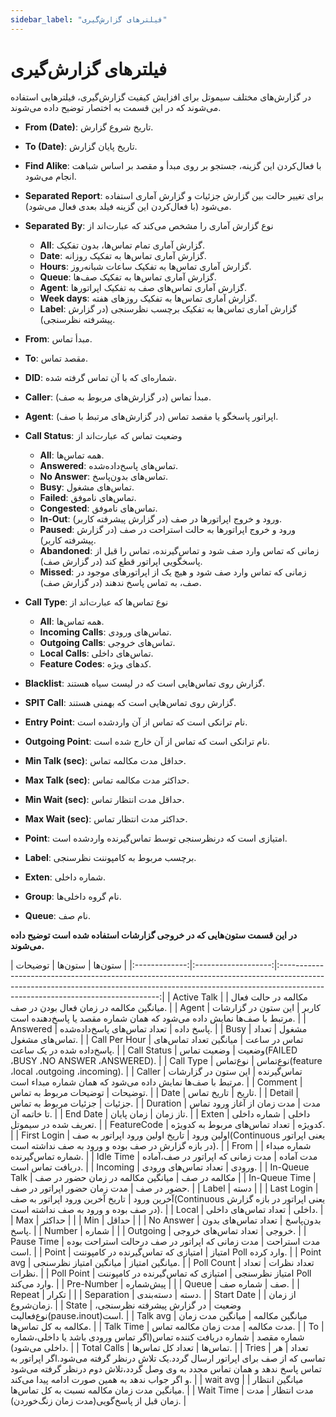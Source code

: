 ```yaml
---
sidebar_label: "فیلتر‌های گزارش‌گیری"
---
```

<head>
  <title>فیلتر‌های گزارش‌گیری | مستندات سیموتل</title>
</head>


# فیلتر‌های گزارش‌گیری

در گزارش‌‌های مختلف سیموتل برای افزایش کیفیت گزارش‌گیری، فیلتر‌‌هایی استفاده می‌‌شوند که در این قسمت به اختصار توضیح داده می‌شوند.

- **From (Date)**: تاریخ شروع گزارش.

- **To (Date)**: تاریخ پایان گزارش.

- **Find Alike**: با فعال‌‌کردن این گزینه، جستجو بر روی مبدأ و مقصد بر اساس شباهت انجام می‌‌شود.

- **Separated Report**: برای تغییر حالت بین گزارش جزئیات و گزارش آماری استفاده می‌‌شود (با فعال‌‌کردن این گزینه فیلد بعدی فعال می‌‌شود).

- **Separated By**: نوع گزارش آماری را مشخص می‌کند که عبارت‌اند از
	- **All**: گزارش آماری تمام تماس‌‌ها، بدون تفكيک.
	- **Date**: گزارش آماری تماس‌‌ها به تفكيک روزانه.
	- **Hours**: گزارش آماری تماس‌‌ها به تفکیک ساعات شبانه‌روز.
	- **Queue**: گزارش آماری تماس‌‌ها به تفكيک صف‌‌ها.
	- **Agent**: گزارش آماری تماس‌‌های صف به تفکیک اپراتورها.
	- **Week days**: گزارش آماری تماس‌‌ها به تفكيک روز‌‌های هفته.
	- **Label**: گزارش آماری تماس‌‌ها به تفکیک برچسب نظرسنجی (در گزارش پیشرفته نظرسنجی).

- **From**: مبدأ تماس.

- **To**: مقصد تماس.

- **DID**: شماره‌ای که با آن تماس گرفته شده.

- **Caller**: مبدأ تماس (در گزارش‌‌های مربوط به صف).

- **Agent**: اپراتور پاسخگو یا مقصد تماس (در گزارش‌‌های مرتبط با صف).

- **Call Status**: وضعیت تماس كه عبارت‌اند از
	- **All**: همه تماس‌‌ها.
	- **Answered**: تماس‌‌های پاسخ‌داده‌‌شده.
	- **No Answer**: تماس‌‌های بدون‌پاسخ.
	- **Busy**: تماس‌های مشغول.
	- **Failed**: تماس‌‌های ناموفق.
	- **Congested**: تماس‌‌های ناموفق.
	- **In-Out**: ورود و خروج اپراتور‌‌ها در صف (در گزارش پیشرفته کاربر).
	- **Paused**: ورود و خروج اپراتورها به حالت استراحت در صف (در گزارش پیشرفته کاربر).
	- **Abandoned**: زمانی که تماس وارد صف شود و تماس‌گیرنده، تماس را قبل از پاسخگویی اپراتور قطع کند (در گزارش صف).
	- **Missed**: زمانی که تماس وارد صف شود و هیچ یک از اپراتورهای موجود در صف، به تماس پاسخ ندهند (در گزارش صف).
	
- **Call Type**: نوع تماس‌ها كه عبارت‌اند از
	- **All**: همه تماس‌‌ها.
	- **Incoming Calls**: تماس‌‌های ورودی.
	- **Outgoing Calls**: تماس‌‌های خروجی.
	- **Local Calls**: تماس‌‌های داخلی.
	- **Feature Codes**: كدهای ويژه.
	
- **Blacklist**: گزارش روی تماس‌‌هایی است که در لیست سیاه هستند.

- **SPIT Call**: گزارش روی تماس‌‌هایی است که بهمنی هستند.

- **Entry Point**: نام ترانکی است که تماس از آن واردشده است.

- **Outgoing Point**: نام ترانکی است که تماس از آن خارج شده است.

- **Min Talk (sec)**: حداقل مدت مکالمه تماس.

- **Max Talk (sec)**: حداکثر مدت مکالمه تماس.

- **Min Wait (sec)**: حداقل مدت انتظار تماس.

- **Max Wait (sec)**: حداکثر مدت انتظار تماس.

- **Point**: امتیازی است که درنظرسنجی توسط تماس‌‌گیرنده واردشده است.

- **Label**: برچسب مربوط به کامپوننت نظرسنجی.

- **Exten**: شماره داخلی.

- **Group**: نام گروه داخلی‌ها.

- **Queue**: نام صف.


**در این قسمت ستون‌هایی كه در خروجی گزارشات استفاده شده است توضيح داده می‌شوند.**

<div class="custom-table">
|     ستون‌ها    |        ستون‌ها       |                                                                                                    توضیحات                                                                                                   |
|:-------------:|:-------------------:|:------------------------------------------------------------------------------------------------------------------------------------------------------------------------------------------------------------:|
|  Active Talk  | مکالمه در حالت فعال |                                                                                    میانگین مکالمه در زمان فعال بودن در صف.                                                                                   |
|     Agent     |        کاربر        |                                                            این ستون در گزارشات مرتبط با صف‌ها نمایش داده می‌شود که همان شماره مقصد یا پاسخ‌دهنده است.                                                           |
|    Answered   |      پاسخ داده      |                                                                                          تعداد تماس‌های پاسخ‌داده‌شده.                                                                                          |
|      Busy     |        مشغول        |                                                                                             تعداد تماس‌های مشغول.                                                                                             |
| Call Per Hour |     تماس در ساعت    |                                                                                میانگین تعداد تماس‌های پاسخ‌داده شده در یک ساعت.                                                                                |
|  Call Status  |        وضعیت        |                                                                                وضعیت تماس(FAILED ،BUSY ،NO ANSWER ،ANSWERED).                                                                                |
|   Call Type   |       نوع‌تماس       |                                                                                 نوع‌تماس(feature ،local ،outgoing ،incoming).                                                                                 |
|     Caller    |      تماس‌گیرنده     |                                                                  این ستون در گزارشات مرتبط با صف‌ها نمایش داده می‌شود که همان شماره مبداء است.                                                                 |
|    Comment    |       توضیحات       |                                                                                            توضیحات مربوط به تماس.                                                                                            |
|      Date     |        تاریخ        |                                                                                                  تاریخ تماس.                                                                                                 |
|     Detail    |        جزئیات       |                                                                                             جزئیات مربوط به تماس.                                                                                            |
|   Duration    |         مدت         |                                                                                    مدت زمان از آغاز ورود تماس تا خاتمه آن.                                                                                   |
|    End Date   |       تاز زمان      |                                                                                                  زمان پایان.                                                                                                 |
|     Exten     |        داخلی        |                                                                                       شماره داخلی تعریف شده در سیموتل.                                                                                       |
|  FeatureCode  |        کد‌ویژه       |                                                                                        تعداد تماس‌های مربوط به کد‌ویژه.                                                                                        |
|  First Login  |      اولین ورود     |                                                   تاریخ اولین ورود اپراتور به صف(Continuous یعنی اپراتور در بازه گزارش در صف بوده و ورود به صف نداشته است).                                                  |
|      From     |     شماره مبداء     |                                                                                               شماره تماس‌گیرنده.                                                                                              |
|   Idle Time   |      مدت آماده      |                                                                               مدت زمانی که اپراتور در صف،آماده دریافت تماس است.                                                                              |
|    Incoming   |        ورودی        |                                                                                             تعداد تماس‌های ورودی.                                                                                             |
| In-Queue Talk |     مکالمه در صف    |                                                                                       میانگین مکالمه در زمان حضور در صف                                                                                      |
| In-Queue Time |      حضور در صف     |                                                                                         مدت زمان حضور اپراتور در صف.                                                                                         |
|     Label     |         دسته        |                                                                                                                                                                                                              |
|   Last Login  |      آخرین ورود     |                                                   تاریخ آخرین ورود اپراتور به صف(Continuous یعنی اپراتور در بازه گزارش در صف بوده و ورود به صف نداشته است).                                                  |
|     Local     |        داخلی        |                                                                                             تعداد تماس‌های داخلی.                                                                                             |
|      Max      |        حداکثر       |                                                                                                                                                                                                              |
|      Min      |        حداقل        |                                                                                                                                                                                                              |
|   No Answer   |       بدون‌پاسخ      |                                                                                           تعداد تماس‌های بدون پاسخ.                                                                                           |
|     Number    |        شماره        |                                                                                                                                                                                                              |
|    Outgoing   |        خروجی        |                                                                                             تعداد تماس‌های خروجی.                                                                                             |
|   Pause Time  |     مدت استراحت     |                                                                              مدت زمانی که اپراتور در صف درحالت استراحت بوده است.                                                                             |
|     Point     |        امتیاز       |                                                                              امتیازی که تماس‌گیرنده در کامپوننت Poll وارد کرده.                                                                              |
|   Point avg   |    میانگین امتیاز   |                                                                                            میانگین امتیاز نظرسنجی.                                                                                           |
|   Poll Count  |     تعداد نظرات     |                                                                                                 تعداد نظرات.                                                                                                 |
|   Poll Point  |    امتیاز نظرسنجی   |                                                                              امتیازی که تماس‌گیرنده در کامپوننت Poll وارد می‌کند.                                                                              |
|   Pre-Number  |       پیش‌شماره      |                                                                                                                                                                                                              |
|     Queue     |          صف         |                                                                                                   شماره صف.                                                                                                  |
|     Repeat    |        تکرار        |                                                                                                                                                                                                              |
|   Separation  |         دسته        |                                                                                                   دسته‌بندی.                                                                                                  |
|   Start Date  |       از زمان       |                                                                                                   زمان‌شروع.                                                                                                  |
|     State     |        وضعیت        |                                                                             در گزارش پیشرفته نظرسنجی، نوع‌فعالیت(pause،inout)است.                                                                             |
|    Talk avg   |    میانگین مکالمه   |                                                                                     میانگین مدت زمان مکالمه به کل تماس‌ها.                                                                                    |
|   Talk Time   |      مدت مکالمه     |                                                                                             مدت زمان مکالمه تماس.                                                                                            |
|       To      |      شماره مقصد     |                                                                   شماره دریافت کننده تماس(اگر تماس ورودی باشد یا داخلی،شماره داخلی می‌شود).                                                                   |
|  Total Calls  |        تماس‌ها       |                                                                                               تعداد کل تماس‌ها.                                                                                               |
|     Tries     |        تعداد        |  هر تماسی که از صف برای اپراتور ارسال گردد.یک تلاش درنظر گرفته می‌شود.اگر اپراتور به تماس پاسخ ندهد و همان تماس مجدد به وی وصل گردد،تلاش دوم درنظر گرفته می‌شود و اگر جواب ندهد به همین صورت ادامه پیدا می‌کند. |
|    wait avg   |    میانگین انتظار   |                                                                                  میانگین مدت زمان مکالمه نسبت به کل تماس‌ها.                                                                                  |
|   Wait Time   |      مدت انتظار     |                                                                                 مدت زمان قبل از پاسخ‌گویی(مدت زمان زنگ‌خوردن).                                                                                 |

</div>